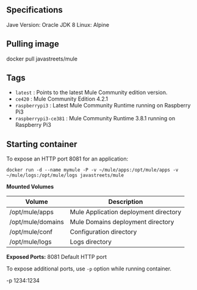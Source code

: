 
## Specifications

Jave Version: Oracle JDK 8
Linux: Alpine

## Pulling image

docker pull javastreets/mule

## Tags

* `latest` : Points to the latest Mule Community edition version.
* `ce420` : Mule Community Edition 4.2.1
* `raspberrypi3` : Latest Mule Community Runtime running on Raspberry Pi3
* `raspberrypi3-ce381` : Mule Community Runtime 3.8.1 running on Raspberry Pi3

## Starting container
To expose an HTTP port 8081 for an application:

`docker run -d --name mymule -P -v ~/mule/apps:/opt/mule/apps -v ~/mule/logs:/opt/mule/logs javastreets/mule`

**Mounted Volumes**

| Volume |	Description |
| ----------- | ----------- |
| /opt/mule/apps |	Mule Application deployment directory |
| /opt/mule/domains |	Mule Domains deployment directory |
| /opt/mule/conf |	Configuration directory |
| /opt/mule/logs |	Logs directory |


**Exposed Ports:**
8081	Default HTTP port

To expose additional ports, use `-p` option while running container.

-p 1234:1234
